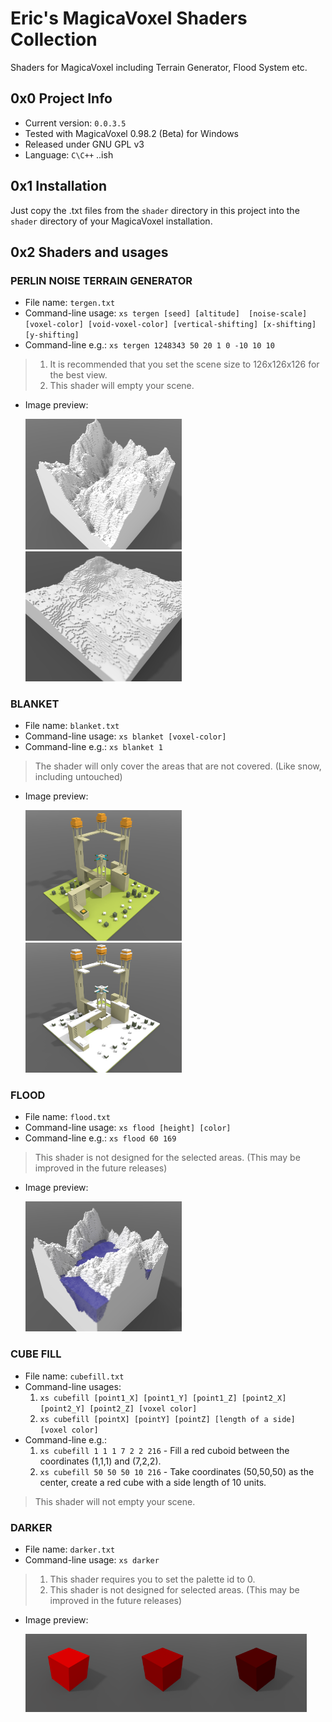 # Eric's MagicaVoxel Shaders Collection
Shaders for MagicaVoxel including Terrain Generator, Flood System etc.

## 0x0 Project Info
* Current version: `0.0.3.5`
* Tested with MagicaVoxel 0.98.2 (Beta) for Windows
* Released under GNU GPL v3
* Language: `C\C++` ..ish

## 0x1 Installation
Just copy the .txt files from the `shader` directory in this project into the `shader` directory of your MagicaVoxel installation.

## 0x2 Shaders and usages
### PERLIN NOISE TERRAIN GENERATOR
* File name: `tergen.txt`
* Command-line usage: `xs tergen [seed] [altitude] 
[noise-scale] [voxel-color] [void-voxel-color] [vertical-shifting] [x-shifting] [y-shifting]`
* Command-line e.g.: `xs tergen 1248343 50 20 1 0 -10 10 10`
>1. It is recommended that you set the scene size to 126x126x126 for the best view.
>2. This shader will empty your scene.
* Image preview:

  <img src="img/tg.png" width="250px"></img><img src="img/tg1.png" width="250px"></img>
### BLANKET
* File name: `blanket.txt`
* Command-line usage: `xs blanket [voxel-color]`
* Command-line e.g.: `xs blanket 1`
>The shader will only cover the areas that are not covered. (Like snow, including untouched)
* Image preview:

  <img src="img/b.png" width="250px"></img>
  <img src="img/b1.png" width="250px"></img>
### FLOOD
* File name: `flood.txt`
* Command-line usage: `xs flood [height] [color]`
* Command-line e.g.: `xs flood 60 169`
>This shader is not designed for the selected areas. (This may be improved in the future releases)
* Image preview:

  <img src="img/f.png" width="250px"></img>
### CUBE FILL
* File name: `cubefill.txt`
* Command-line usages:
  1. `xs cubefill [point1_X] [point1_Y] [point1_Z] [point2_X] [point2_Y] [point2_Z] [voxel color]`
  2. `xs cubefill [pointX] [pointY] [pointZ] [length of a side] [voxel color]`
* Command-line e.g.:
  1. `xs cubefill 1 1 1 7 2 2 216` - Fill a red cuboid between the coordinates (1,1,1) and (7,2,2).
  2. `xs cubefill 50 50 50 10 216` - Take coordinates (50,50,50) as the center, create a red cube with a side length of 10 units.
>This shader will not empty your scene.
### DARKER
* File name: `darker.txt`
* Command-line usage: `xs darker`
>1. This shader requires you to set the palette id to 0.
>2. This shader is not designed for selected areas. (This may be improved in the future releases)
* Image preview:

  <img src="img/d.png" width="150px"></img><img src="img/d1.png" width="150px"></img><img src="img/d2.png" width="150px"></img>


